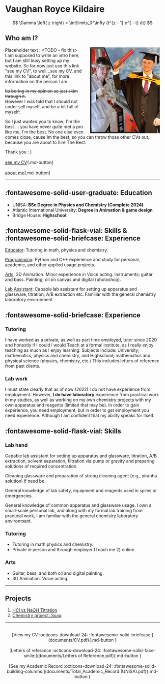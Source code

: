 # Vaughan Royce Kildaire

$$
\Gamma \left( z \right) = \int\limits_0^\infty {t^{z - 1} e^{ - t} dt}
$$

## Who am I?
<!-- fix this ///TODO///TODO///TODO -->
<img src="images/lab deg pic.jpg" width=45% height=65% style="float:right;margin-left:12px"></img>


Placeholder text : <TODO - fix this\><!--TODO - MUST DO THIS, write a good intro--><br>
I am supposed to write an intro here, but I am still busy setting up my website.
So for now just use this link "see my CV", to well...see my CV, and this link to "about me", for more
information on the person I am.


<del>Its boring in my opinion so just skim through it.</del></br>
However I was told that I should not under sell myself, and be a bit full of myself:


So I just wanted you to know; I'm the best ... you have never quite met a pro like me, I'm the best. No one else even comes close, cause Im the best, so you can throw those other CVs out, because you are about to hire The Best.


Thank you : )
<br><br>
[see my CV](documents/CV.pdf){.md-button}
<br><br>
[about me](/about){.md-button}

---

## :fontawesome-solid-user-graduate: Education

* UNISA: **BSc Degree in Physics and Chemistry (Complete 2024)**
* Atlantic International University: **Degree in Animation & game design**
* Bridge House: **Highschool**

<!-- fix this ///TODO///TODO///TODO -->


## :fontawesome-solid-flask-vial: Skills & :fontawesome-solid-briefcase: Experience

<u>Educator</u>: Tutoring in math, physics and chemistry.

<u>Programming</u>: Python and C++ experience and study for personal, academic, and other applied usage projects.

<u>Arts</u>: 3D Animation. Minor experience in Voice acting. Instruments; guitar and bass. Painting; oil on canvas and digital (photoshop).

<u>Lab Assistant</u>: Capable lab assistant for setting up apparatus and glassware, titration, A/B extraction etc. Familiar with the general chemistry laboratory environment.

## :fontawesome-solid-briefcase: Experience

### Tutoring

I have worked as a private, as well as part time employed, tutor since
2020 and honestly If I could I would Teach at a formal institute, as I really
enjoy teaching as much as I enjoy learning.
Subjects include: University; mathematics, physics and chemistry, and
Highschool; mathematics and physical science (physics, chemistry, etc.)
This includes letters of reference from past clients.

### Lab work

I must state clearly that as of now (2022) I do not have experience from
employment. However, **I do have laboratory** experience from practical
work in my studies, as well as working on my own chemistry projects with
my own apparatus and reagents (limited that may be).
In order to gain experience, you need employment, but in order to get
employment you need experience. Although I am confident that my
ability speaks for itself.

## :fontawesome-solid-flask-vial: Skills

### Lab hand

Capable lab assistant for setting up apparatus and glassware, titration,
A/B extraction, solvent separation, filtration via pump or gravity and
preparing solutions of required concentration.

Cleaning glassware and preparation of strong cleaning agent (e.g.,
piranha solution) if need be.

<!-- TODO: "Spiles"? Not spills? SPELL CHECK EVERYTHING -->
General knowledge of lab safety, equipment and reagents used in spiles
or emergencies.

General knowledge of common apparatus and glassware usage.
I own a small-scale personal lab, and along with my formal lab training
from practical work, I am familiar with the general chemistry laboratory
environment.

### Tutoring

* Tutoring in math physics and chemistry.
* Private in person and through employer (Teach me 2) online.

### Arts

* Guitar, bass, and both oil and digital painting.
* 3D Animation. Voice acting.

---

## Projects

1. [HCl vs NaOH Titration](/projects/titration_1.md)
2. [Chemistry project: Soap](/projects/lye_concentration.md)

---

<br>

<center>
[View my CV :octicons-download-24: :fontawesome-solid-briefcase:](documents/CV.pdf){.md-button }
<br><br>
[Letters of referance :octicons-download-24: :fontawesome-solid-face-smile:](documents/Letters of Reference.pdf){.md-button }
<br><br>
[See my Academic Record :octicons-download-24: :fontawesome-solid-building-columns:](documents/Total_Academic_Record (UNISA).pdf){.md-button }
</center>

<br>